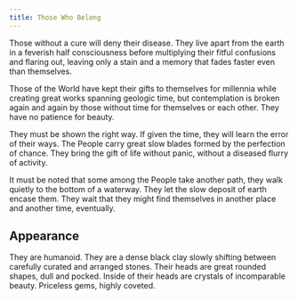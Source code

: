 ```yaml
---
title: Those Who Belong
---
```


Those without a cure will deny their disease. They live apart from the earth in a feverish half consciousness before multiplying their fitful confusions and flaring out, leaving only a stain and a memory that fades faster even than themselves.  

Those of the World have kept their gifts to themselves for millennia while creating great works spanning geologic time, but contemplation is broken again and again by those without time for themselves or each other. They have no patience for beauty.

They must be shown the right way. If given the time, they will learn the error of their ways. The People carry great slow blades formed by the perfection of chance. They bring the gift of life without panic, without a diseased flurry of activity.

It must be noted that some among the People take another path, they walk quietly to the bottom of a waterway. They let the slow deposit of earth encase them. They wait that they might find themselves in another place and another time, eventually.

## Appearance

They are humanoid. They are a dense black clay slowly shifting between carefully curated and arranged stones. Their heads are great rounded shapes, dull and pocked. Inside of their heads are crystals of incomparable beauty. Priceless gems, highly coveted.

<!-- More practically, being hit by their blades means losing AP under certain conditions, rolling max damage? As you're hit, your body is converted into this same dark clay. They are high HYLIC high PSYCHIC, they guard their palaces, they are nearly immune to (P) and (S), they are unaffected by statuses like [bleed] and [poison] that rely on damaging or otherwise manipulating biological processes. They can practically only be hurt by high amounts of (B), best directed at their heads.

If one is killed it should be described in a way that is unsettlingly violent, the beauty in their heads spills out into the world. Something rare, ancient, natural, beautiful, correct, is dying.

Finding these should signal that a group is deep deep into something ancient. For them to seek out the living indicates that something is going terribly wrong. They will fight if pushed to it, to guard their civilizations. If they are raiding or otherwise attacking, it is an indicator of something terrible, they do not do so lightly. 

They can communicate telepathically, they do this very very rarely, preferring the silence. They have a mastery over the light that the Radiats wield so callously. The Radiats hate them for this, Those Who Belong see the Radiats and their xenophobic purges as an honest reflection of life that does not belong. Anyway, the Radiats keep most of the violence to other groups that are a problem. Those Who Belong see the Radiats as almost more direct, more honest a form of quick life, they see their shallow understanding of light as funny. -->